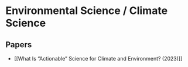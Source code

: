 # Environmental Science / Climate Science

## Papers

- [[What Is “Actionable” Science for Climate and Environment? (2023)]]
